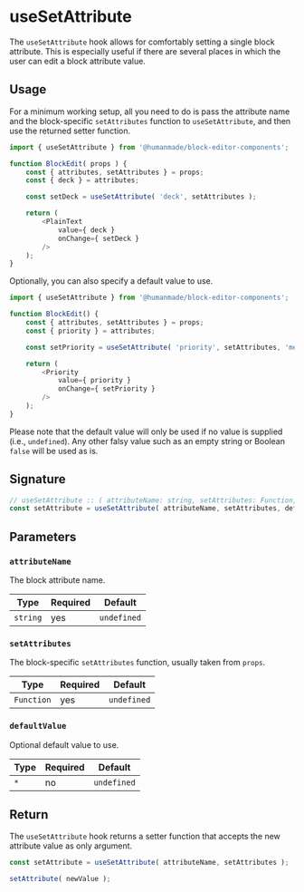 # useSetAttribute

The `useSetAttribute` hook allows for comfortably setting a single block attribute.
This is especially useful if there are several places in which the user can edit a block attribute value.

## Usage

For a minimum working setup, all you need to do is pass the attribute name and the block-specific `setAttributes` function to `useSetAttribute`, and then use the returned setter function.

```js
import { useSetAttribute } from '@humanmade/block-editor-components';

function BlockEdit( props ) {
	const { attributes, setAttributes } = props;
	const { deck } = attributes;

	const setDeck = useSetAttribute( 'deck', setAttributes );

	return (
		<PlainText
			value={ deck }
			onChange={ setDeck }
		/>
	);
}
```

Optionally, you can also specify a default value to use.

```js
import { useSetAttribute } from '@humanmade/block-editor-components';

function BlockEdit() {
	const { attributes, setAttributes } = props;
	const { priority } = attributes;

	const setPriority = useSetAttribute( 'priority', setAttributes, 'medium' );

	return (
		<Priority
			value={ priority }
			onChange={ setPriority }
		/>
	);
}
```

Please note that the default value will only be used if no value is supplied (i.e., `undefined`).
Any other falsy value such as an empty string or Boolean `false` will be used as is.

## Signature

```js
// useSetAttribute :: ( attributeName: string, setAttributes: Function, defaultValue?: any ) => Function
const setAttribute = useSetAttribute( attributeName, setAttributes, defaultValue );
```

## Parameters

### `attributeName`

The block attribute name.

| Type                                 | Required                             | Default                              |
|--------------------------------------|--------------------------------------|--------------------------------------|
| `string`                             | yes                                  | `undefined`                          |

### `setAttributes`

The block-specific `setAttributes` function, usually taken from `props`.

| Type                                 | Required                             | Default                              |
|--------------------------------------|--------------------------------------|--------------------------------------|
| `Function`                           | yes                                  | `undefined`                          |

### `defaultValue`

Optional default value to use.

| Type                                 | Required                             | Default                              |
|--------------------------------------|--------------------------------------|--------------------------------------|
| `*`                                  | no                                   | `undefined`                          |

## Return

The `useSetAttribute` hook returns a setter function that accepts the new attribute value as only argument.

```js
const setAttribute = useSetAttribute( attributeName, setAttributes );

setAttribute( newValue );
```
